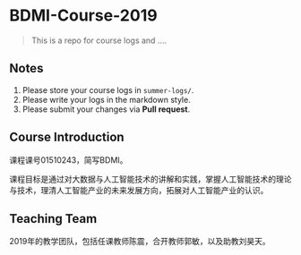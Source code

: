 # BDMI-Course-2019
> This is a repo for course logs and ....

## Notes
1. Please store your course logs in `summer-logs/`.
2. Please write your logs in the markdown style.
3. Please submit your changes via **Pull request**.

## Course Introduction
课程课号01510243，简写BDMI。

课程目标是通过对大数据与人工智能技术的讲解和实践，掌握人工智能技术的理论与技术，理清人工智能产业的未来发展方向，拓展对人工智能产业的认识。

## Teaching Team
2019年的教学团队，包括任课教师陈震，合开教师郭敏，以及助教刘昊天。
